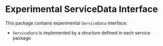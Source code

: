 # Experimental ServiceData Interface

This package contains experimental `ServiceData` interface:

* `ServiceData` is implemented by a structure defined in each service package
